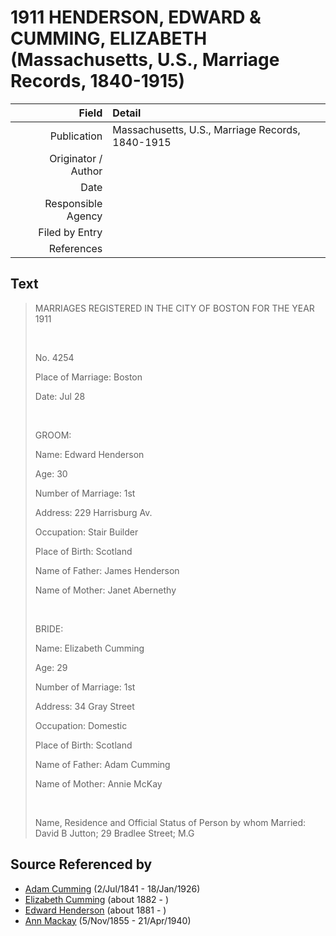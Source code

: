 ﻿---
layout: page
permalink: /sources/s20028800
---

# 1911 HENDERSON, EDWARD & CUMMING, ELIZABETH (Massachusetts, U.S., Marriage Records, 1840-1915)

Field | Detail
---:|:---
Publication | Massachusetts, U.S., Marriage Records, 1840-1915
Originator / Author | 
Date | 
Responsible Agency | 
Filed by Entry | 
References | 

## Text

> MARRIAGES REGISTERED IN THE CITY OF BOSTON FOR THE YEAR 1911
>
> <br/>
>
> No. 4254
>
> Place of Marriage: Boston
>
> Date: Jul 28
>
> <br/>
>
> GROOM:
>
> Name: Edward Henderson
>
> Age: 30
>
> Number of Marriage: 1st
>
> Address: 229 Harrisburg Av.
>
> Occupation: Stair Builder
>
> Place of Birth: Scotland
>
> Name of Father: James Henderson
>
> Name of Mother: Janet Abernethy
>
> <br/>
>
> BRIDE:
>
> Name: Elizabeth Cumming
>
> Age: 29
>
> Number of Marriage: 1st
>
> Address: 34 Gray Street
>
> Occupation: Domestic
>
> Place of Birth: Scotland
>
> Name of Father: Adam Cumming
>
> Name of Mother: Annie McKay
>
> <br/>
>
> Name, Residence and Official Status of Person by whom Married: David B Jutton; 29 Bradlee Street; M.G
>

## Source Referenced by

* [Adam Cumming](../people/@55409960@-adam-cumming-b1841-7-2-d1926-1-18.md) (2/Jul/1841 - 18/Jan/1926)
* [Elizabeth Cumming](../people/@35928164@-elizabeth-cumming-b1882-d.md) (about 1882 - )
* [Edward Henderson](../people/@4822940@-edward-henderson-b1881-d.md) (about 1881 - )
* [Ann Mackay](../people/@74868546@-ann-mackay-b1855-11-5-d1940-4-21.md) (5/Nov/1855 - 21/Apr/1940)
